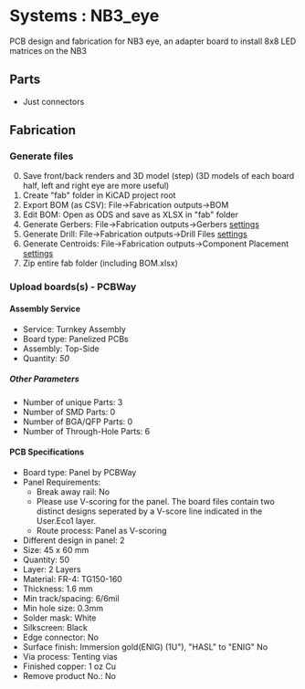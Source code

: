 # Systems : NB3_eye

PCB design and fabrication for NB3 eye, an adapter board to install 8x8 LED matrices on the NB3

## Parts

- Just connectors

## Fabrication

### Generate files
0. Save front/back renders and 3D model (step) (3D models of each board half, left and right eye are more useful)
1. Create "fab" folder in KiCAD project root
2. Export BOM (as CSV): File->Fabrication outputs->BOM
3. Edit BOM: Open as ODS and save as XLSX in "fab" folder
4. Generate Gerbers: File->Fabrication outputs->Gerbers [settings](settings/NB3_eye_FAB_plot_settings.png)
5. Generate Drill: File->Fabrication outputs->Drill Files [settings](settings/NB3_eye_FAB_drill_settings.png)
6. Generate Centroids: File->Fabrication outputs->Component Placement [settings](settings/NB3_eye_FAB_pos_settings.png)
7. Zip entire fab folder (including BOM.xlsx)

### Upload boards(s) - PCBWay

#### Assembly Service
- Service: Turnkey Assembly
- Board type: Panelized PCBs
- Assembly: Top-Side
- Quantity: *50*

##### Other Parameters
- Number of unique Parts: 3
- Number of SMD Parts: 0
- Number of BGA/QFP Parts: 0
- Number of Through-Hole Parts: 6
			
#### PCB Specifications
- Board type: Panel by PCBWay
- Panel Requirements: 
    - Break away rail: No
    - Please use V-scoring for the panel. The board files contain two distinct designs seperated by a V-score line indicated in the User.Eco1 layer.
    - Route process: Panel as V-scoring
- Different design in panel: 2
- Size: 45 x 60 mm
- Quantity: 50
- Layer: 2 Layers
- Material: FR-4: TG150-160
- Thickness: 1.6 mm
- Min track/spacing: 6/6mil
- Min hole size: 0.3mm
- Solder mask: White
- Silkscreen: Black
- Edge connector: No
- Surface finish: Immersion gold(ENIG) (1U"), "HASL" to "ENIG" No
- Via process: Tenting vias
- Finished copper: 1 oz Cu
- Remove product No.: No
